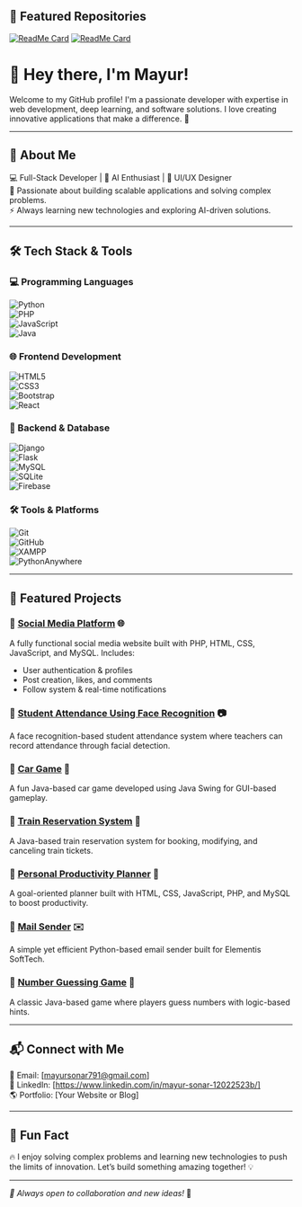 ## 🚀 Featured Repositories  
[![ReadMe Card](https://github-readme-stats.vercel.app/api/pin/?username=Mayurss331&repo=Social_media)](https://github.com/Mayurss331/Social_media)
[![ReadMe Card](https://github-readme-stats.vercel.app/api/pin/?username=Mayurss331&repo=StudentAttendanceUsingFacerecognition)](https://github.com/Mayurss331/StudentAttendanceUsingFacerecognition)


# 👋 Hey there, I'm Mayur!

Welcome to my GitHub profile! I'm a passionate developer with expertise in web development, deep learning, and software solutions. I love creating innovative applications that make a difference. 🚀

---

## 🚀 About Me

💻 Full-Stack Developer | 🤖 AI Enthusiast | 🎨 UI/UX Designer  
📍 Passionate about building scalable applications and solving complex problems.  
⚡ Always learning new technologies and exploring AI-driven solutions.

---

## 🛠️ Tech Stack & Tools

### 💻 Programming Languages
![Python](https://img.shields.io/badge/-Python-3776AB?style=flat&logo=python&logoColor=white)  
![PHP](https://img.shields.io/badge/-PHP-777BB4?style=flat&logo=php&logoColor=white)  
![JavaScript](https://img.shields.io/badge/-JavaScript-F7DF1E?style=flat&logo=javascript&logoColor=black)  
![Java](https://img.shields.io/badge/-Java-007396?style=flat&logo=java&logoColor=white)  

### 🌐 Frontend Development
![HTML5](https://img.shields.io/badge/-HTML5-E34F26?style=flat&logo=html5&logoColor=white)  
![CSS3](https://img.shields.io/badge/-CSS3-1572B6?style=flat&logo=css3&logoColor=white)  
![Bootstrap](https://img.shields.io/badge/-Bootstrap-563D7C?style=flat&logo=bootstrap&logoColor=white)  
![React](https://img.shields.io/badge/-React-61DAFB?style=flat&logo=react&logoColor=black)  

### 🔧 Backend & Database
![Django](https://img.shields.io/badge/-Django-092E20?style=flat&logo=django&logoColor=white)  
![Flask](https://img.shields.io/badge/-Flask-000000?style=flat&logo=flask&logoColor=white)  
![MySQL](https://img.shields.io/badge/-MySQL-4479A1?style=flat&logo=mysql&logoColor=white)  
![SQLite](https://img.shields.io/badge/-SQLite-003B57?style=flat&logo=sqlite&logoColor=white)  
![Firebase](https://img.shields.io/badge/-Firebase-FFCA28?style=flat&logo=firebase&logoColor=black)

### 🛠️ Tools & Platforms
![Git](https://img.shields.io/badge/-Git-F05032?style=flat&logo=git&logoColor=white)  
![GitHub](https://img.shields.io/badge/-GitHub-181717?style=flat&logo=github&logoColor=white)  
![XAMPP](https://img.shields.io/badge/-XAMPP-FB7A24?style=flat&logo=xampp&logoColor=white)  
![PythonAnywhere](https://img.shields.io/badge/-PythonAnywhere-blue?style=flat&logo=python)  

---

## 🌟 Featured Projects

### 🔹 [Social Media Platform](https://github.com/Mayurss331/Social_media) 🌐
A fully functional social media website built with PHP, HTML, CSS, JavaScript, and MySQL. Includes:
- User authentication & profiles
- Post creation, likes, and comments
- Follow system & real-time notifications

### 🔹 [Student Attendance Using Face Recognition](https://github.com/Mayurss331/StudentAttendanceUsingFacerecognition) 📷
A face recognition-based student attendance system where teachers can record attendance through facial detection.

### 🔹 [Car Game](https://github.com/Mayurss331/CarGame) 🚗
A fun Java-based car game developed using Java Swing for GUI-based gameplay.

### 🔹 [Train Reservation System](https://github.com/Mayurss331/TrainReservation) 🚆
A Java-based train reservation system for booking, modifying, and canceling train tickets.

### 🔹 [Personal Productivity Planner](https://github.com/Mayurss331/Personal-Productivity-Planner) 📅
A goal-oriented planner built with HTML, CSS, JavaScript, PHP, and MySQL to boost productivity.

### 🔹 [Mail Sender](https://github.com/Mayurss331/Mail_Sender) ✉️
A simple yet efficient Python-based email sender built for Elementis SoftTech.

### 🔹 [Number Guessing Game](https://github.com/Mayurss331/Number_Guessing_Game) 🎲
A classic Java-based game where players guess numbers with logic-based hints.

---

## 📬 Connect with Me

📧 Email: [mayursonar791@gmail.com]  
💼 LinkedIn: [https://www.linkedin.com/in/mayur-sonar-12022523b/]  
🌎 Portfolio: [Your Website or Blog]  

---

## 🎉 Fun Fact

🔥 I enjoy solving complex problems and learning new technologies to push the limits of innovation. Let’s build something amazing together! 💡

---

_🚀 Always open to collaboration and new ideas!_ 🤝
